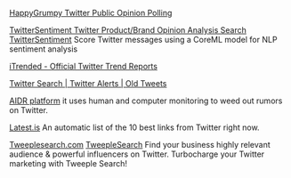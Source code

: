 
[HappyGrumpy Twitter Public Opinion Polling](https://www.happygrumpy.com/)

[TwitterSentiment Twitter Product/Brand Opinion Analysis Search](http://www.twittersentiment.appspot.com/)
[TwitterSentiment](https://github.com/draese/TwitterSentiment)
Score Twitter messages using a CoreML model for NLP sentiment analysis

[iTrended - Official Twitter Trend Reports](https://itrended.com/)

[Twitter Search | Twitter Alerts | Old Tweets](https://www.twilert.com/)

[AIDR platform](http://aidr.qcri.org/)
it uses human and computer monitoring to weed out rumors on Twitter.

[Latest.is](http://latest.is/)
An automatic list of the 10 best links from Twitter right now.

[Tweeplesearch.com](https://tweeplesearch.com/)
[TweepleSearch](https://tweeplesearch.com/?bio=&name=&location=&frmn=&frmx=&flmn=&flmx=&is_hash_search=true&is_url_search=false&is_profile=true&type=profiles&sort_by=followers_count&page=1&lang=&order=desc)
Find your business highly relevant audience & powerful influencers on Twitter. Turbocharge your Twitter marketing with Tweeple Search!
